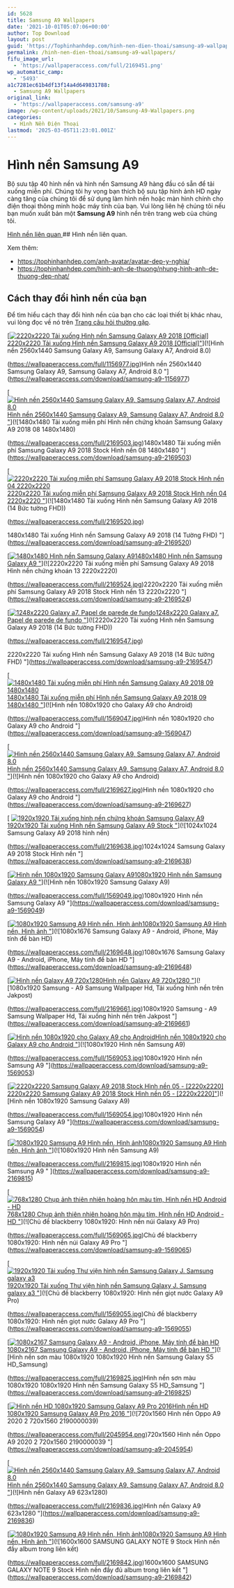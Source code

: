 ```yaml
---
id: 5628
title: Samsung A9 Wallpapers
date: '2021-10-01T05:07:06+00:00'
author: Top Download
layout: post
guid: 'https://Tophinhanhdep.com/hinh-nen-dien-thoai/samsung-a9-wallpapers/'
permalink: /hinh-nen-dien-thoai/samsung-a9-wallpapers/
fifu_image_url:
  - 'https://wallpaperaccess.com/full/2169451.png'
wp_automatic_camp:
  - '5493'
a1c7281ec61b4df13f14a4d649831788:
  - Samsung A9 Wallpapers
original_link:
  - 'https://wallpaperaccess.com/samsung-a9'
image: /wp-content/uploads/2021/10/Samsung-A9-Wallpapers.png
categories:
  - Hình Nền Điện Thoại
lastmod: '2025-03-05T11:23:01.001Z'
---
```

# Hình nền Samsung A9

Bộ sưu tập 40 hình nền và hình nền Samsung A9 hàng đầu có sẵn để tải xuống miễn phí. Chúng tôi hy vọng bạn thích bộ sưu tập hình ảnh HD ngày càng tăng của chúng tôi để sử dụng làm hình nền hoặc màn hình chính cho điện thoại thông minh hoặc máy tính của bạn. Vui lòng liên hệ chúng tôi nếu bạn muốn xuất bản một **Samsung A9** hình nền trên trang web của chúng tôi.

[Hình nền liên quan ](#related) ## Hình nền liên quan.

   
 Xem thêm:

   
- <https://tophinhanhdep.com/anh-avatar/avatar-dep-y-nghia/>
- <https://tophinhanhdep.com/hinh-anh-de-thuong/nhung-hinh-anh-de-thuong-dep-nhat/>

## Cách thay đổi hình nền của bạn

Để tìm hiểu cách thay đổi hình nền của bạn cho các loại thiết bị khác nhau, vui lòng đọc về nó trên [Trang câu hỏi thường gặp](https://tophinhanhdep.com/faq/).

  
[[![2220x2220 Tải xuống Hình nền Samsung Galaxy A9 2018 [Official]](https://wallpaperaccess.com/full/2169451.png)2220x2220 Tải xuống Hình nền Samsung Galaxy A9 2018 \[Official\]"](https://wallpaperaccess.com/download/samsung-a9-2169451)](![Hình nền 2560x1440 Samsung Galaxy A9, Samsung Galaxy A7, Android 8.0)

(https://wallpaperaccess.com/full/1156977.jpg)Hình nền 2560x1440 Samsung Galaxy A9, Samsung Galaxy A7, Android 8.0 "](https://wallpaperaccess.com/download/samsung-a9-1156977)

[[![Hình nền 2560x1440 Samsung Galaxy A9, Samsung Galaxy A7, Android 8.0](https://wallpaperaccess.com/full/2169502.jpg)Hình nền 2560x1440 Samsung Galaxy A9, Samsung Galaxy A7, Android 8.0 "](https://wallpaperaccess.com/download/samsung-a9-2169502)](![1480x1480 Tải xuống miễn phí Hình nền chứng khoán Samsung Galaxy A9 2018 08 1480x1480)

(https://wallpaperaccess.com/full/2169503.jpg)1480x1480 Tải xuống miễn phí Samsung Galaxy A9 2018 Stock Hình nền 08 1480x1480 "](https://wallpaperaccess.com/download/samsung-a9-2169503)

[[![2220x2220 Tải xuống miễn phí Samsung Galaxy A9 2018 Stock Hình nền 04 2220x2220](https://wallpaperaccess.com/full/2169518.jpg)2220x2220 Tải xuống miễn phí Samsung Galaxy A9 2018 Stock Hình nền 04 2220x2220 "](https://wallpaperaccess.com/download/samsung-a9-2169518)](![1480x1480 Tải xuống Hình nền Samsung Galaxy A9 2018 (14 Bức tường FHD))

(https://wallpaperaccess.com/full/2169520.jpg)

1480x1480 Tải xuống Hình nền Samsung Galaxy A9 2018 (14 Tường FHD) "](https://wallpaperaccess.com/download/samsung-a9-2169520)

[[![1480x1480 Hình nền Samsung Galaxy A9](https://wallpaperaccess.com/full/2169523.jpg)1480x1480 Hình nền Samsung Galaxy A9 "](https://wallpaperaccess.com/download/samsung-a9-2169523)](![2220x2220 Tải xuống miễn phí Samsung Galaxy A9 2018 Hình nền chứng khoán 13 2220x2220)

(https://wallpaperaccess.com/full/2169524.jpg)2220x2220 Tải xuống miễn phí Samsung Galaxy A9 2018 Stock Hình nền 13 2220x2220 "](https://wallpaperaccess.com/download/samsung-a9-2169524)

[[![1248x2220 Galaxy a7.  Papel de parede de fundo](https://wallpaperaccess.com/full/2169545.jpg)1248x2220 Galaxy a7. Papel de parede de fundo "](https://wallpaperaccess.com/download/samsung-a9-2169545)](![2220x2220 Tải xuống Hình nền Samsung Galaxy A9 2018 (14 Bức tường FHD))

(https://wallpaperaccess.com/full/2169547.jpg)

2220x2220 Tải xuống Hình nền Samsung Galaxy A9 2018 (14 Bức tường FHD) "](https://wallpaperaccess.com/download/samsung-a9-2169547)

[[![1480x1480 Tải xuống miễn phí Hình nền Samsung Galaxy A9 2018 09 1480x1480](https://wallpaperaccess.com/full/2169574.jpg)1480x1480 Tải xuống miễn phí Hình nền Samsung Galaxy A9 2018 09 1480x1480 "](https://wallpaperaccess.com/download/samsung-a9-2169574)](![Hình nền 1080x1920 cho Galaxy A9 cho Android)

(https://wallpaperaccess.com/full/1569047.jpg)Hình nền 1080x1920 cho Galaxy A9 cho Android "](https://wallpaperaccess.com/download/samsung-a9-1569047)

[[![Hình nền 2560x1440 Samsung Galaxy A9, Samsung Galaxy A7, Android 8.0](https://wallpaperaccess.com/full/2169617.jpg)Hình nền 2560x1440 Samsung Galaxy A9, Samsung Galaxy A7, Android 8.0 "](https://wallpaperaccess.com/download/samsung-a9-2169617)](![Hình nền 1080x1920 cho Galaxy A9 cho Android)

(https://wallpaperaccess.com/full/2169627.jpg)Hình nền 1080x1920 cho Galaxy A9 cho Android "](https://wallpaperaccess.com/download/samsung-a9-2169627)

[ [![1920x1920 Tải xuống hình nền chứng khoán Samsung Galaxy A9](https://wallpaperaccess.com/full/1569050.jpg)1920x1920 Tải xuống Hình nền Samsung Galaxy A9 Stock "](https://wallpaperaccess.com/download/samsung-a9-1569050)](![1024x1024 Samsung Galaxy A9 2018 hình nền)

(https://wallpaperaccess.com/full/2169638.jpg)1024x1024 Samsung Galaxy A9 2018 Stock Hình nền "](https://wallpaperaccess.com/download/samsung-a9-2169638)

[[![Hình nền 1080x1920 Samsung Galaxy A9](https://wallpaperaccess.com/full/1569062.jpg)1080x1920 Hình nền Samsung Galaxy A9 "](https://wallpaperaccess.com/download/samsung-a9-1569062)](![Hình nền 1080x1920 Samsung Galaxy A9)

(https://wallpaperaccess.com/full/1569049.jpg)1080x1920 Hình nền Samsung Galaxy A9 "](https://wallpaperaccess.com/download/samsung-a9-1569049)

[[![1080x1920 Samsung A9 Hình nền, Hình ảnh](https://wallpaperaccess.com/full/2169645.jpg)1080x1920 Samsung A9 Hình nền, Hình ảnh "](https://wallpaperaccess.com/download/samsung-a9-2169645)](![1080x1676 Samsung Galaxy A9 - Android, iPhone, Máy tính để bàn HD)

(https://wallpaperaccess.com/full/2169648.jpg)1080x1676 Samsung Galaxy A9 - Android, iPhone, Máy tính để bàn HD "](https://wallpaperaccess.com/download/samsung-a9-2169648)

[[![Hình nền Galaxy A9 720x1280](https://wallpaperaccess.com/full/2169658.jpg)Hình nền Galaxy A9 720x1280 "](https://wallpaperaccess.com/download/samsung-a9-2169658)](![1080x1920 Samsung - A9 Samsung Wallpaper Hd, Tải xuống hình nền trên Jakpost)

(https://wallpaperaccess.com/full/2169661.jpg)1080x1920 Samsung - A9 Samsung Wallpaper Hd, Tải xuống hình nền trên Jakpost "](https://wallpaperaccess.com/download/samsung-a9-2169661)

[[![Hình nền 1080x1920 cho Galaxy A9 cho Android](https://wallpaperaccess.com/full/1569056.jpg)Hình nền 1080x1920 cho Galaxy A9 cho Android "](https://wallpaperaccess.com/download/samsung-a9-1569056)](![1080x1920 Hình nền Samsung A9)

(https://wallpaperaccess.com/full/1569053.jpg)1080x1920 Hình nền Samsung A9 "](https://wallpaperaccess.com/download/samsung-a9-1569053)

[[![2220x2220 Samsung Galaxy A9 2018 Stock Hình nền 05 - [2220x2220]](https://wallpaperaccess.com/full/1569084.jpg)2220x2220 Samsung Galaxy A9 2018 Stock Hình nền 05 - \[2220x2220\]"](https://wallpaperaccess.com/download/samsung-a9-1569084)](![Hình nền 1080x1920 Samsung Galaxy A9)

(https://wallpaperaccess.com/full/1569054.jpg)1080x1920 Hình nền Samsung Galaxy A9 "](https://wallpaperaccess.com/download/samsung-a9-1569054)

[[![1080x1920 Samsung A9 Hình nền, Hình ảnh](https://wallpaperaccess.com/full/2169812.jpg)1080x1920 Samsung A9 Hình nền, Hình ảnh "](https://wallpaperaccess.com/download/samsung-a9-2169812)](![1080x1920 Hình nền Samsung A9)

(https://wallpaperaccess.com/full/2169815.jpg)1080x1920 Hình nền Samsung A9 " ](https://wallpaperaccess.com/download/samsung-a9-2169815)

[[![768x1280 Chụp ảnh thiên nhiên hoàng hôn màu tím, Hình nền HD Android - HD](https://wallpaperaccess.com/full/2169816.jpg)768x1280 Chụp ảnh thiên nhiên hoàng hôn màu tím, Hình nền HD Android - HD "](https://wallpaperaccess.com/download/samsung-a9-2169816)](![Chủ đề blackberry 1080x1920: Hình nền núi Galaxy A9 Pro)

(https://wallpaperaccess.com/full/1569065.jpg)Chủ đề blackberry 1080x1920: Hình nền núi Galaxy A9 Pro "](https://wallpaperaccess.com/download/samsung-a9-1569065)

[[![1920x1920 Tải xuống Thư viện hình nền Samsung Galaxy J.  Samsung galaxy a3](https://wallpaperaccess.com/full/2169818.jpg)1920x1920 Tải xuống Thư viện hình nền Samsung Galaxy J. Samsung galaxy a3 "](https://wallpaperaccess.com/download/samsung-a9-2169818)](![Chủ đề blackberry 1080x1920: Hình nền giọt nước Galaxy A9 Pro)

(https://wallpaperaccess.com/full/1569055.jpg)Chủ đề blackberry 1080x1920: Hình nền giọt nước Galaxy A9 Pro "](https://wallpaperaccess.com/download/samsung-a9-1569055)

[[![1080x2167 Samsung Galaxy A9 - Android, iPhone, Máy tính để bàn HD](https://wallpaperaccess.com/full/2169821.jpg)1080x2167 Samsung Galaxy A9 - Android, iPhone, Máy tính để bàn HD "](https://wallpaperaccess.com/download/samsung-a9-2169821)](![Hình nền sơn màu 1080x1920 1080x1920 Hình nền Samsung Galaxy S5 HD_Samsung)

(https://wallpaperaccess.com/full/2169825.jpg)Hình nền sơn màu 1080x1920 1080x1920 Hình nền Samsung Galaxy S5 HD\_Samsung "](https://wallpaperaccess.com/download/samsung-a9-2169825)

[[![Hình nền HD 1080x1920 Samsung Galaxy A9 Pro 2016](https://wallpaperaccess.com/full/1895220.jpg)Hình nền HD 1080x1920 Samsung Galaxy A9 Pro 2016 "](https://wallpaperaccess.com/download/samsung-a9-1895220)](![720x1560 Hình nền Oppo A9 2020 2 720x1560 2190000039)

(https://wallpaperaccess.com/full/2045954.png)720x1560 Hình nền Oppo A9 2020 2 720x1560 2190000039 "](https://wallpaperaccess.com/download/samsung-a9-2045954)

[[![Hình nền 2560x1440 Samsung Galaxy A9, Samsung Galaxy A7, Android 8.0](https://wallpaperaccess.com/full/2169834.jpg)Hình nền 2560x1440 Samsung Galaxy A9, Samsung Galaxy A7, Android 8.0 "](https://wallpaperaccess.com/download/samsung-a9-2169834)](![Hình nền Galaxy A9 623x1280)

(https://wallpaperaccess.com/full/2169836.jpg)Hình nền Galaxy A9 623x1280 "](https://wallpaperaccess.com/download/samsung-a9-2169836)

[[![1080x1920 Samsung A9 Hình nền, Hình ảnh](https://wallpaperaccess.com/full/2169839.jpg)1080x1920 Samsung A9 Hình nền, Hình ảnh "](https://wallpaperaccess.com/download/samsung-a9-2169839)](![1600x1600 SAMSUNG GALAXY NOTE 9 Stock Hình nền đầy album trong liên kết)

(https://wallpaperaccess.com/full/2169842.jpg)1600x1600 SAMSUNG GALAXY NOTE 9 Stock Hình nền đầy đủ album trong liên kết "](https://wallpaperaccess.com/download/samsung-a9-2169842)
